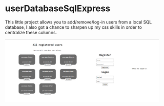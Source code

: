 # userDatabaseSqlExpress

This little project allows you to add/remove/log-in users from a local SQL database, I also got a chance to sharpen up my css skills in order to centralize these columns.

![Screenshot](frontPreview.png)
